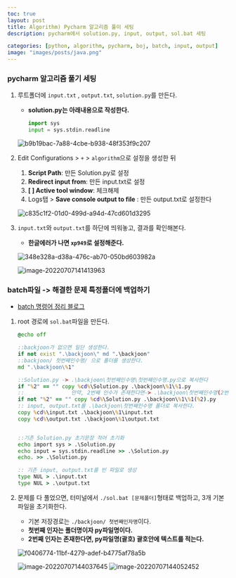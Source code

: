 ```yaml
---
toc: true
layout: post
title: Algorithm) Pycharm 알고리즘 풀이 세팅
description: pycharm에서 solution.py, input, output, sol.bat 세팅

categories: [python, algorithm, pycharm, boj, batch, input, output]
image: "images/posts/java.png"
---
```


### pycharm 알고리즘 풀기 세팅



1. 루트폴더에 `input.txt` , `output.txt`, `solution.py`를 만든다.

   - **solution.py는 아래내용으로 작성한다.**

     ```python
     import sys
     input = sys.stdin.readline
     ```

   ![b9b19bac-7a88-4cbe-b938-48f353f9c207](https://raw.githubusercontent.com/is3js/screenshots/main/b9b19bac-7a88-4cbe-b938-48f353f9c207.gif)



2. Edit Configurations > `+` > `algorithm`으로 설정을 생성한 뒤

   1. **Script Path**:  만든 Solution.py로 설정
   2. **Redirect input from**: 만든 input.txt로 설정
   3. **[ ] Active tool window**: 체크해제
   4. Logs탭 > **Save console output to file** : 만든 output.txt로 설정한다

   ![c835c1f2-01d0-499d-a94d-47cd601d3295](https://raw.githubusercontent.com/is3js/screenshots/main/c835c1f2-01d0-499d-a94d-47cd601d3295.gif)





3. `input.txt`와 `output.txt`를 하단에 띄워놓고, 결과를 확인해본다.

   - **한글에러가 나면 `xp949`로 설정해준다.**

   ![348e328a-d38a-476c-ab70-050bd603982a](https://raw.githubusercontent.com/is3js/screenshots/main/348e328a-d38a-476c-ab70-050bd603982a.gif)

   ![image-20220707141413963](https://raw.githubusercontent.com/is3js/screenshots/main/image-20220707141413963.png)







### batch파일 -> 해결한 문제 특정폴더에 백업하기

- [batch 명령어 정리 블로그](https://horae.tistory.com/entry/BATCH-CMD-%EB%AA%85%EB%A0%B9%EC%96%B4-%EB%AA%A8%EC%9D%8C)



1. root 경로에 `sol.bat`파일을 만든다.

   ```bat
   @echo off
   
   ::backjoon가 없으면 일단 생성한다.
   if not exist ".\backjoon\" md ".\backjoon"
   ::backjoon/ 첫번째인수명/ 으로 폴더를 생성한다.
   md ".\backjoon\%1"
   
   ::Solution.py -> .\backjoon\첫번째인수명\첫번째인수명.py으로 복사한다
   if "%2" == "" copy %cd%\Solution.py .\backjoon\%1\%1.py
   ::               만약, 2번째 인수가 존재한다면-> .\backjoon\첫번째인수명(2번째인수명).py으로 복사한다.
   if not "%2" == "" copy %cd%\Solution.py .\backjoon\%1\%1(%2).py
   :: input, output.txt를 .\backjoon\첫번째인수명 폴더로 복사한다.
   copy %cd%\input.txt .\backjoon\%1\input.txt
   copy %cd%\output.txt .\backjoon\%1\output.txt
   
   
   ::기존 Solution.py 초기문장 적어 초기화
   echo import sys > .\Solution.py
   echo input = sys.stdin.readline >> .\Solution.py
   echo. >> .\Solution.py
   
   :: 기존 input, output.txt를 빈 파일로 생성
   type NUL > .\input.txt
   type NUL > .\output.txt
   ```



2. 문제를 다 풀었으면, 터미널에서 `./sol.bat [문제폴더]`형태로 백업하고, 3개 기본 파일을 초기화한다.

   - 기본 저장경로는 `./backjoon/ 첫번째인자명`이다.
   - **첫번째 인자는 폴더명이자 py파일명이다.**
   - **2번째 인자는 존재한다면, py파일명(괄호) 괄호안에 텍스트를 적는다.**

   ![f0406774-11bf-4279-adef-b4775af78a5b](https://raw.githubusercontent.com/is3js/screenshots/main/f0406774-11bf-4279-adef-b4775af78a5b.gif)

   ![image-20220707144037645](https://raw.githubusercontent.com/is3js/screenshots/main/image-20220707144037645.png)
   ![image-20220707144052452](https://raw.githubusercontent.com/is3js/screenshots/main/image-20220707144052452.png)

